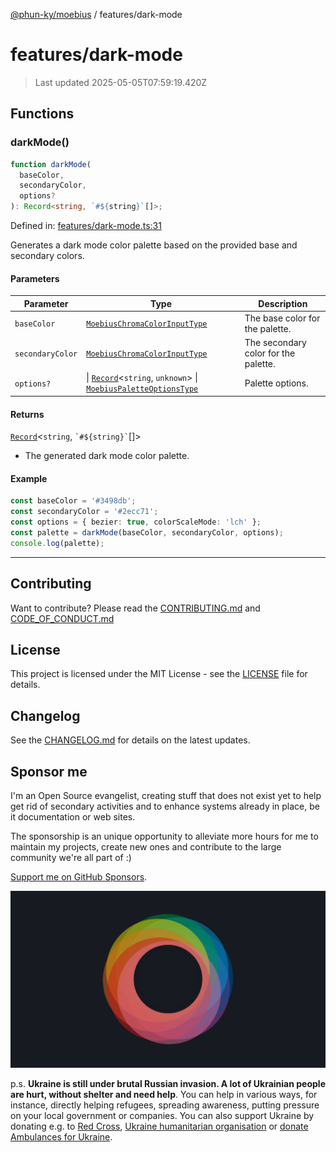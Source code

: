 [@phun-ky/moebius](../README.md) / features/dark-mode

# features/dark-mode

> Last updated 2025-05-05T07:59:19.420Z

##

## Functions

### darkMode()

```ts
function darkMode(
  baseColor,
  secondaryColor,
  options?
): Record<string, `#${string}`[]>;
```

Defined in: [features/dark-mode.ts:31](https://github.com/phun-ky/moebius/blob/main/src/features/dark-mode.ts#L31)

Generates a dark mode color palette based on the provided base and secondary colors.

#### Parameters

| Parameter        | Type                                                                                                                                                                                        | Description                          |
| ---------------- | ------------------------------------------------------------------------------------------------------------------------------------------------------------------------------------------- | ------------------------------------ |
| `baseColor`      | [`MoebiusChromaColorInputType`](../types.md#moebiuschromacolorinputtype)                                                                                                                    | The base color for the palette.      |
| `secondaryColor` | [`MoebiusChromaColorInputType`](../types.md#moebiuschromacolorinputtype)                                                                                                                    | The secondary color for the palette. |
| `options?`       | \| [`Record`](https://www.typescriptlang.org/docs/handbook/utility-types.html#recordkeys-type)<`string`, `unknown`> \| [`MoebiusPaletteOptionsType`](../types.md#moebiuspaletteoptionstype) | Palette options.                     |

#### Returns

[`Record`](https://www.typescriptlang.org/docs/handbook/utility-types.html#recordkeys-type)<`string`, `` `#${string}` ``\[]>

- The generated dark mode color palette.

#### Example

```ts
const baseColor = '#3498db';
const secondaryColor = '#2ecc71';
const options = { bezier: true, colorScaleMode: 'lch' };
const palette = darkMode(baseColor, secondaryColor, options);
console.log(palette);
```

---

## Contributing

Want to contribute? Please read the [CONTRIBUTING.md](https://github.com/phun-ky/moebius/blob/main/CONTRIBUTING.md) and [CODE_OF_CONDUCT.md](https://github.com/phun-ky/moebius/blob/main/CODE_OF_CONDUCT.md)

## License

This project is licensed under the MIT License - see the [LICENSE](https://github.com/phun-ky/moebius/blob/main/LICENSE) file for details.

## Changelog

See the [CHANGELOG.md](https://github.com/phun-ky/moebius/blob/main/CHANGELOG.md) for details on the latest updates.

## Sponsor me

I'm an Open Source evangelist, creating stuff that does not exist yet to help get rid of secondary activities and to enhance systems already in place, be it documentation or web sites.

The sponsorship is an unique opportunity to alleviate more hours for me to maintain my projects, create new ones and contribute to the large community we're all part of :)

[Support me on GitHub Sponsors](https://github.com/sponsors/phun-ky).

![logo](https://github.com/phun-ky/moebius/blob/main/public/images/logo/logo-ring.png?raw=true)

p.s. **Ukraine is still under brutal Russian invasion. A lot of Ukrainian people are hurt, without shelter and need help**. You can help in various ways, for instance, directly helping refugees, spreading awareness, putting pressure on your local government or companies. You can also support Ukraine by donating e.g. to [Red Cross](https://www.icrc.org/en/donate/ukraine), [Ukraine humanitarian organisation](https://savelife.in.ua/en/donate-en/#donate-army-card-weekly) or [donate Ambulances for Ukraine](https://www.gofundme.com/f/help-to-save-the-lives-of-civilians-in-a-war-zone).
